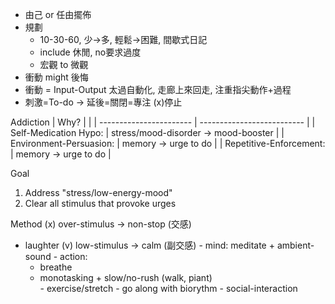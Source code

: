 - 由己 or 任由擺佈
- 規劃
	- 10-30-60, 少$\to$多, 輕鬆$\to$困難, 間歇式日記
	- include 休閒, no要求過度
	- 宏觀 to 微觀
- 衝動 might 後悔
- 衝動 = Input-Output 太過自動化, 走廊上來回走, 注重指尖動作+過程
- 刺激=To-do -> 延後=關閉=專注 (x)停止


Addiction
| Why?                        |                            |
| ----------------------- | -------------------------- |
| Self-Medication Hypo:        | stress/mood-disorder $\to$ mood-booster |
| Environment-Persuasion: | memory $\to$ urge to do    |
| Repetitive-Enforcement: | memory $\to$ urge to do                           |

Goal
1. Address "stress/low-energy-mood"
2. Clear all stimulus that provoke urges

Method
(x) over-stimulus $\to$ non-stop (交感)
   - laughter
(v) low-stimulus $\to$ calm (副交感)
	- mind: meditate + ambient-sound
    - action: 
	   - breathe
	   - monotasking + slow/no-rush (walk, piant)  
	- exercise/stretch
    - go along with biorythm
    - social-interaction